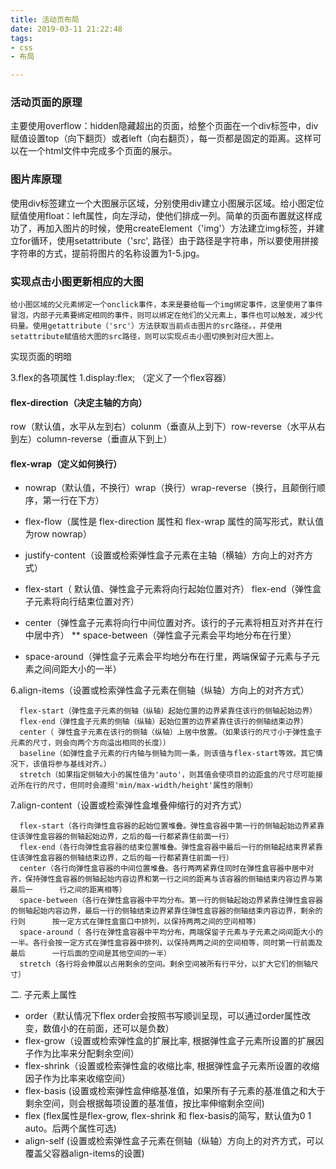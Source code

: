 ```yaml
---
title: 活动页布局
date: 2019-03-11 21:22:48
tags: 
- css 
- 布局

---
```


### 活动页面的原理

  主要使用overflow：hidden隐藏超出的页面，给整个页面在一个div标签中，div赋值设置top（向下翻页）或者left（向右翻页），每一页都是固定的距离。这样可以在一个html文件中完成多个页面的展示。

### 图片库原理

  使用div标签建立一个大图展示区域，分别使用div建立小图展示区域。给小图定位赋值使用float：left属性，向左浮动，使他们排成一列。简单的页面布置就这样成功了，再加入图片的时候，使用createElement（'img'）方法建立img标签，并建立for循环，使用setattribute（'src', 路径）由于路径是字符串，所以要使用拼接字符串的方式，提前将图片的名称设置为1-5.jpg。

### 实现点击小图更新相应的大图

    给小图区域的父元素绑定一个onclick事件，本来是要给每一个img绑定事件，这里使用了事件冒泡，内部子元素要绑定相同的事件，则可以绑定在他们的父元素上，事件也可以触发，减少代码量。使用getattribute（'src'）方法获取当前点击图片的src路径。，并使用setattribute赋值给大图的src路径，则可以实现点击小图切换到对应大图上。

  实现页面的明暗

3.flex的各项属性
1.display:flex; （定义了一个flex容器）

#### flex-direction（决定主轴的方向）

row（默认值，水平从左到右）colunm（垂直从上到下）row-reverse（水平从右到左）column-reverse（垂直从下到上）

#### flex-wrap（定义如何换行）

* nowrap（默认值，不换行）wrap（换行）wrap-reverse（换行，且颠倒行顺序，第一行在下方）

* flex-flow（属性是 flex-direction 属性和 flex-wrap 属性的简写形式，默认值为row nowrap）

* justify-content（设置或检索弹性盒子元素在主轴（横轴）方向上的对齐方式）

* flex-start（ 默认值、弹性盒子元素将向行起始位置对齐） flex-end（弹性盒子元素将向行结束位置对齐）
* center（弹性盒子元素将向行中间位置对齐。该行的子元素将相互对齐并在行中居中齐） ** space-between（弹性盒子元素会平均地分布在行里）
* space-around（弹性盒子元素会平均地分布在行里，两端保留子元素与子元素之间间距大小的一半）

6.align-items（设置或检索弹性盒子元素在侧轴（纵轴）方向上的对齐方式）

      flex-start（弹性盒子元素的侧轴（纵轴）起始位置的边界紧靠住该行的侧轴起始边界）
      flex-end（弹性盒子元素的侧轴（纵轴）起始位置的边界紧靠住该行的侧轴结束边界）
      center（ 弹性盒子元素在该行的侧轴（纵轴）上居中放置。（如果该行的尺寸小于弹性盒子元素的尺寸，则会向两个方向溢出相同的长度））
      baseline（如弹性盒子元素的行内轴与侧轴为同一条，则该值与flex-start等效。其它情况下，该值将参与基线对齐。）
      stretch（如果指定侧轴大小的属性值为'auto'，则其值会使项目的边距盒的尺寸尽可能接近所在行的尺寸，但同时会遵照'min/max-width/height'属性的限制）

7.align-content（设置或检索弹性盒堆叠伸缩行的对齐方式）

      flex-start（各行向弹性盒容器的起始位置堆叠。弹性盒容器中第一行的侧轴起始边界紧靠住该弹性盒容器的侧轴起始边界，之后的每一行都紧靠住前面一行）
      flex-end（各行向弹性盒容器的结束位置堆叠。弹性盒容器中最后一行的侧轴起结束界紧靠住该弹性盒容器的侧轴结束边界，之后的每一行都紧靠住前面一行）
      center（各行向弹性盒容器的中间位置堆叠。各行两两紧靠住同时在弹性盒容器中居中对齐，保持弹性盒容器的侧轴起始内容边界和第一行之间的距离与该容器的侧轴结束内容边界与第最后一      行之间的距离相等）
      space-between（各行在弹性盒容器中平均分布。第一行的侧轴起始边界紧靠住弹性盒容器的侧轴起始内容边界，最后一行的侧轴结束边界紧靠住弹性盒容器的侧轴结束内容边界，剩余的行则      按一定方式在弹性盒窗口中排列，以保持两两之间的空间相等）
      space-around（ 各行在弹性盒容器中平均分布，两端保留子元素与子元素之间间距大小的一半。各行会按一定方式在弹性盒容器中排列，以保持两两之间的空间相等，同时第一行前面及最后      一行后面的空间是其他空间的一半）
      stretch（各行将会伸展以占用剩余的空间。剩余空间被所有行平分，以扩大它们的侧轴尺寸）

二. 子元素上属性

* order（默认情况下flex order会按照书写顺训呈现，可以通过order属性改变，数值小的在前面，还可以是负数）
* flex-grow（设置或检索弹性盒的扩展比率, 根据弹性盒子元素所设置的扩展因子作为比率来分配剩余空间）
* flex-shrink（设置或检索弹性盒的收缩比率, 根据弹性盒子元素所设置的收缩因子作为比率来收缩空间）
* flex-basis (设置或检索弹性盒伸缩基准值，如果所有子元素的基准值之和大于剩余空间，则会根据每项设置的基准值，按比率伸缩剩余空间)
* flex   (flex属性是flex-grow, flex-shrink 和 flex-basis的简写，默认值为0 1 auto。后两个属性可选)
* align-self  (设置或检索弹性盒子元素在侧轴（纵轴）方向上的对齐方式，可以覆盖父容器align-items的设置)
